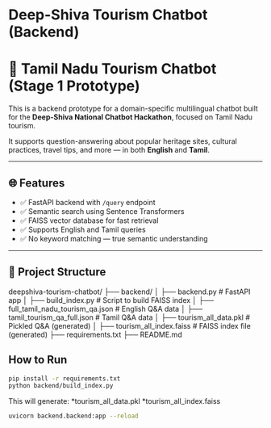 # Deep-Shiva Tourism Chatbot (Backend)
# 🧭 Tamil Nadu Tourism Chatbot (Stage 1 Prototype)

This is a backend prototype for a domain-specific multilingual chatbot built for the **Deep-Shiva National Chatbot Hackathon**, focused on Tamil Nadu tourism.

It supports question-answering about popular heritage sites, cultural practices, travel tips, and more — in both **English** and **Tamil**.

---

## 🌐 Features

- ✅ FastAPI backend with `/query` endpoint
- ✅ Semantic search using Sentence Transformers
- ✅ FAISS vector database for fast retrieval
- ✅ Supports English and Tamil queries
- ✅ No keyword matching — true semantic understanding

---


## 📁 Project Structure
deepshiva-tourism-chatbot/
├── backend/
│ ├── backend.py # FastAPI app
│ ├── build_index.py # Script to build FAISS index
│ ├── full_tamil_nadu_tourism_qa.json # English Q&A data
│ ├── tamil_tourism_qa_full.json # Tamil Q&A data
│ ├── tourism_all_data.pkl # Pickled Q&A (generated)
│ ├── tourism_all_index.faiss # FAISS index file (generated)
├── requirements.txt
├── README.md


## How to Run
```bash
pip install -r requirements.txt
python backend/build_index.py
```
This will generate:
    *tourism_all_data.pkl
    *tourism_all_index.faiss

```bash
uvicorn backend.backend:app --reload
```
